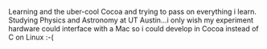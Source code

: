 

Learning and the uber-cool Cocoa and trying to pass on everything i learn.  Studying Physics and Astronomy at UT Austin...i only wish my experiment hardware could interface with a Mac so i could develop in Cocoa instead of C on Linux :-(